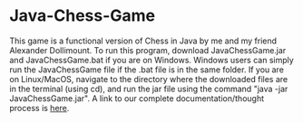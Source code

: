 # Java-Chess-Game
This game is a functional version of Chess in Java by me and my friend Alexander Dollimount.
To run this program, download JavaChessGame.jar and JavaChessGame.bat if you are on Windows. Windows users can simply run the JavaChessGame file if the .bat file is in the same folder. If you are on Linux/MacOS, navigate to the directory where the downloaded files are in the terminal (using cd), and run the jar file using the command "java -jar JavaChessGame.jar".
A link to our complete documentation/thought process is [here](https://docs.google.com/presentation/d/1lddTpQ9SLM2KYYg1c1bzOtPhnxh7JlyH/edit?usp=sharing&ouid=114132831843916633131&rtpof=true&sd=true).
